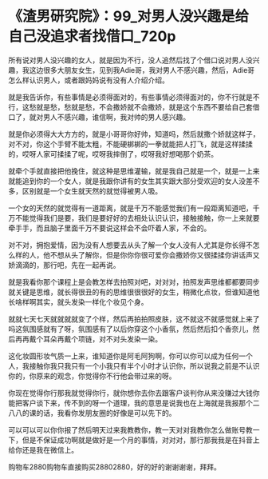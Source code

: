 # 《渣男研究院》：99_对男人没兴趣是给自己没追求者找借口_720p

所有说对男人没兴趣的女人，就是因为不行，没人追然后找了个借口说对男人没兴趣，我这边很多大朋友女生，见到我Adie哥，我对男人不感兴趣，然后，Adie哥怎么样认识男人，或者跟妈妈说有没有人介绍介绍。

就是我告诉你，有些事情是必须得面对的，有些事情必须得面对的，你不行就是不行，这愁就是愁，愁就是愁，不会撒娇就不会撒娇，就是这个东西不要给自己套借口了，就对男人不感兴趣，谁信啊，我对帅的男人感兴趣。

就是你必须得大大方方的，就是小哥哥你好帅，知道吗，然后就撒个娇就这样子，对不对，你这个手臂不能太粗，不能硬梆梆的一拳就能把人打飞，就是这样揉揉的，哎呀人家可揉揉了呢，哎呀我摔倒了，哎呀我好想喝那个奶茶。

就牵个手就直接把他挽住，就这种是思维灌输，就是我自己就是一个，就是一上来就能追到你的一个女人，就是我跟你讲有的女生其实跟大部分受欢迎的女人没差不多，区别就是一个女生就天然的就觉得被男人吸。

一个女的天然的就觉得有一道距离，就是千万不能感觉我们有一段距离知道吧，千万不能觉得我们是要，我们是要好好的去相处认识认识，接触接触，你一上来就要牵手手，而且脑子里面千万不要说这样会不会吓着人家，不会的。

对不对，拥抱爱情，因为没有人想要去从头了解一个女人没有人尤其是你长得不怎么样的人，他不想从头了解你，但是你你你很可爱你会撒娇你又很揉揉你讲话声又娇滴滴的，那行吧，先在一起再说。

就是我看你那个课程上是会教怎样去拍照对吧，对对对，拍照发声思维都都要同步就关键是思维，就长得很丑的有的思维很很很好的女生，稍微化点妆，但谁知道他长啥样啊其实，就头发染一样化个妆见个身。

就就七天七天就就就就变了个样，然后再拍拍照皮肤，这不就这不就感觉就上来了吗这氛围感就有了呀，氛围感有了以后你穿这个小香氛，然后然后扣个香奈儿，然后再再戴个耳朵再戴个项链，对不对头发染一染。

这化妆圆形妆气质一上来，谁知道你是阿毛阿狗啊，你可以你可以成为任何一个人，我接触你我只我只有一个小我只有半个小时才认识你，所以说我之前是不认识你的，你原来的观念，你觉得你不行他会带过来的呀。

你现在觉得你行那我就觉得你行，就你想你去你去跟客户谈判你从来没赚过大钱你能把客户谈下来，传不到的呀一个道理，我的意思是说我也在上海就是我报那个二八八的课的话，我看你发朋友圈的好像是可以先下的。

可以可以可以你你报了然后明天过来我教教你，教一天对对我教你怎么做账号教一下，但是不保证成功啊就是做好是一个月的事情，对对对，那行那我我是在抖音上给你还是我在微信上。

购物车2880购物车直接购买28802880，好的好的谢谢谢谢，拜拜。